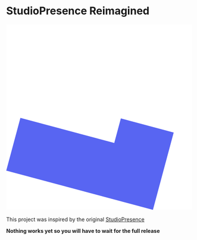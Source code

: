 # StudioPresence Reimagined

![logo](https://github.com/mas6y6/StudioPresence-Reimagined/blob/main/logo/logo.png?raw=true)

This project was inspired by the original [StudioPresence](https://github.com/iArxic/StudioPresence)

**Nothing works yet so you will have to wait for the full release**
